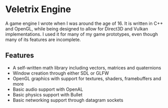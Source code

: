 # Veletrix Engine

A game engine I wrote when I was around the age of 16.
It is written in C++ and OpenGL, while being designed to allow for Direct3D and Vulkan implementations.
I used it for many of my game prototypes, even though many of its features are incomplete.

## Features

* A self-written math library including vectors, matrices and quaternions
* Window creation through either SDL or GLFW
* OpenGL graphics with support for textures, shaders, framebuffers and more
* Basic audio support with OpenAL
* Basic physics support with Bullet
* Basic networking support through datagram sockets

